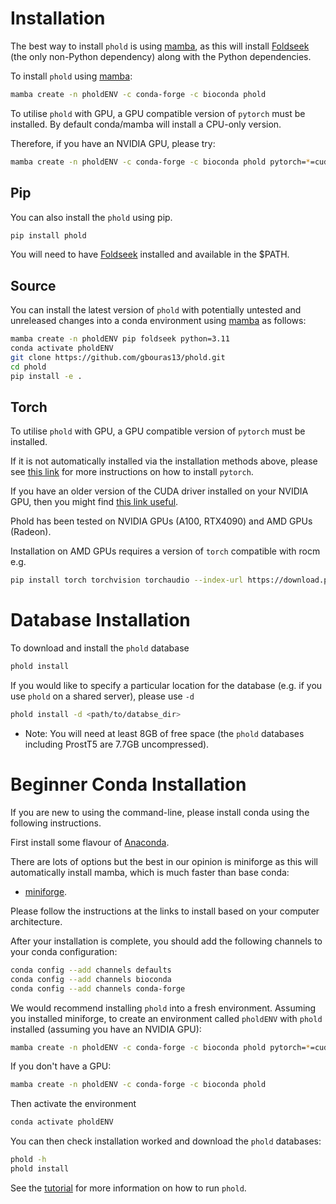 # Installation

The best way to install `phold` is using [mamba](https://github.com/conda-forge/miniforge), as this will install [Foldseek](https://github.com/steineggerlab/foldseek) (the only non-Python dependency) along with the Python dependencies.

To install `phold` using [mamba](https://github.com/conda-forge/miniforge):

```bash
mamba create -n pholdENV -c conda-forge -c bioconda phold 
```

To utilise `phold` with GPU, a GPU compatible version of `pytorch` must be installed. By default conda/mamba will install a CPU-only version. 

Therefore, if you have an NVIDIA GPU, please try:

```bash
mamba create -n pholdENV -c conda-forge -c bioconda phold pytorch=*=cuda*
```

## Pip

You can also install the `phold` using pip.

```bash
pip install phold
```

You will need to have [Foldseek](https://github.com/steineggerlab/foldseek) installed and available in the $PATH.

## Source

You can install the latest version of `phold` with potentially untested and unreleased changes into a conda environment using [mamba](https://github.com/conda-forge/miniforge) as follows:

```bash
mamba create -n pholdENV pip foldseek python=3.11
conda activate pholdENV
git clone https://github.com/gbouras13/phold.git
cd phold 
pip install -e .
```

## Torch 

To utilise `phold` with GPU, a GPU compatible version of `pytorch` must be installed. 

If it is not automatically installed via the installation methods above, please see [this link](https://pytorch.org) for more instructions on how to install `pytorch`. 

If you have an older version of the CUDA driver installed on your NVIDIA GPU, then you might find [this link useful](https://pytorch.org/get-started/previous-versions/).

Phold has been tested on NVIDIA GPUs (A100, RTX4090) and AMD GPUs (Radeon). 

Installation on AMD GPUs requires a version of `torch` compatible with rocm e.g.

```bash
pip install torch torchvision torchaudio --index-url https://download.pytorch.org/whl/rocm5.7
```

# Database Installation

To download and install the `phold` database

```bash
phold install
```

If you would like to specify a particular location for the database (e.g. if you use `phold` on a shared server), please use `-d`

```bash
phold install -d <path/to/databse_dir>
```

* Note: You will need at least 8GB of free space (the `phold` databases including ProstT5 are 7.7GB uncompressed).

# Beginner Conda Installation

If you are new to using the command-line, please install conda using the following instructions.

First install some flavour of [Anaconda](https://www.anaconda.com/products/distribution). 

There are lots of options but the best in our opinion is miniforge as this will automatically install mamba, which is much faster than base conda:

   * [miniforge](https://github.com/conda-forge/miniforge).
  
Please follow the instructions at the links to install based on your computer architecture. 

After your installation is complete, you should add the following channels to your conda configuration:

```bash
conda config --add channels defaults
conda config --add channels bioconda
conda config --add channels conda-forge
```

We would recommend installing `phold` into a fresh environment. Assuming you installed miniforge, to create an environment called `pholdENV` with `phold` installed (assuming you have an NVIDIA GPU):


```bash
mamba create -n pholdENV -c conda-forge -c bioconda phold pytorch=*=cuda*
```

If you don't have a GPU:

```bash
mamba create -n pholdENV -c conda-forge -c bioconda phold 
```

Then activate the environment

```bash
conda activate pholdENV
```

You can then check installation worked and download the `phold` databases:

```bash
phold -h
phold install
```

See the [tutorial](https://phold.readthedocs.io/en/latest/tutorial/) for more information on how to run `phold`.